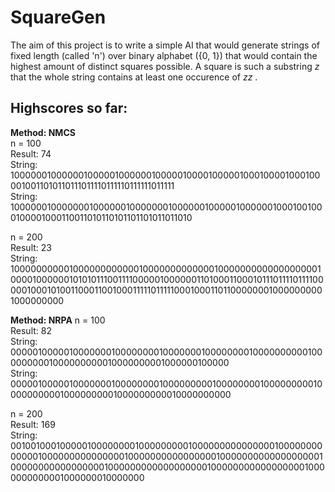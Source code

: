 SquareGen
======

The aim of this project is to write a simple AI that would generate strings of fixed length (called 'n') over binary alphabet ({0, 1}) that would contain the highest
amount of distinct squares possible. A square is such a substring *z* that the whole string contains at least one occurence of *zz* .

Highscores so far:
------

**Method: NMCS**    
n = 100   
Result: 74    
String: 1000000100000010000010000001000001000010000010001000010001000010011010110111011110111110111111011111   
String: 1000000100000001000000100000001000000100000100000010001001000100001000110011010110101101101011011010  

n = 200   
Result: 23     
String: 10000000000100000000000010000000000000100000000000000000010000100000010101011100111100000100000011010001100010111011110111100000100010100110001100100011111011111000100011011000000010000000001000000000

**Method: NRPA**
n = 100   
Result: 82  
String: 0000010000010000000100000000100000001000000001000000000010000000001000000000010000000001000000100000  
String: 0000010000010000000100000000100000000010000000010000000001000000000010000000001000000000010000000000

n = 200  
Result: 169   
String: 00100100010000010000000010000000001000000000000000100000000000001000000000000000100000000000000001000000000000000000100000000000000000100000000000000000010000000000000000010000000000001000000010000000
